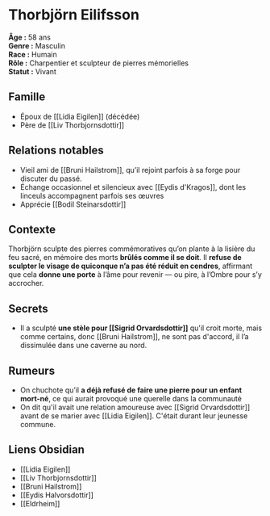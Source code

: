 # Thorbjörn Eilifsson

**Âge :** 58 ans  
**Genre :** Masculin  
**Race :** Humain  
**Rôle :** Charpentier et sculpteur de pierres mémorielles  
**Statut :** Vivant

## Famille
- Époux de [[Lidia Eigilen]] (décédée)
- Père de [[Liv Thorbjornsdottir]]

## Relations notables
- Vieil ami de [[Bruni Hailstrom]], qu’il rejoint parfois à sa forge pour discuter du passé.
- Échange occasionnel et silencieux avec [[Eydis d'Kragos]], dont les linceuls accompagnent parfois ses œuvres
- Apprécie [[Bodil Steinarsdottir]]

## Contexte
Thorbjörn sculpte des pierres commémoratives qu’on plante à la lisière du feu sacré, en mémoire des morts **brûlés comme il se doit**. Il **refuse de sculpter le visage de quiconque n’a pas été réduit en cendres**, affirmant que cela **donne une porte** à l’âme pour revenir — ou pire, à l’Ombre pour s’y accrocher.

## Secrets
- Il a sculpté **une stèle pour [[Sigrid Orvardsdottir]]** qu'il croit morte, mais comme certains, donc [[Bruni Hailstrom]], ne sont pas d'accord, il l’a dissimulée dans une caverne au nord.

## Rumeurs
- On chuchote qu’il **a déjà refusé de faire une pierre pour un enfant mort-né**, ce qui aurait provoqué une querelle dans la communauté
- On dit qu'il avait une relation amoureuse avec [[Sigrid Orvardsdottir]] avant de se marier avec [[Lidia Eigilen]]. C'était durant leur jeunesse commune.

## Liens Obsidian
- [[Lidia Eigilen]]  
- [[Liv Thorbjornsdottir]]  
- [[Bruni Hailstrom]]  
- [[Eydis Halvorsdottir]]  
- [[Eldrheim]]
